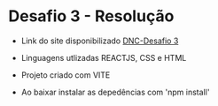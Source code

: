 # Desafio 3 - Resolução


- Link do site disponibilizado [DNC-Desafio 3](https://dnc-desafio-3-plum.vercel.app/) 


* Linguagens utlizadas REACTJS, CSS e HTML
* Projeto criado com VITE

* Ao baixar instalar as depedências com 'npm install'

